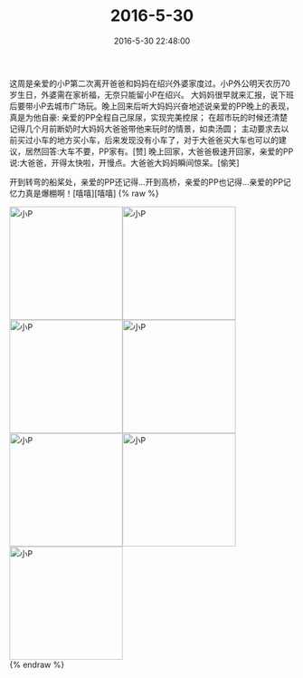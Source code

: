 ﻿---
title: 2016-5-30
date: 2016-5-30 22:48:00
tags:
categories: 妈妈
---
这周是亲爱的小P第二次离开爸爸和妈妈在绍兴外婆家度过。小P外公明天农历70岁生日，外婆需在家祈福，无奈只能留小P在绍兴。
大妈妈很早就来汇报，说下班后要带小P去城市广场玩。晚上回来后听大妈妈兴奋地述说亲爱的PP晚上的表现，真是为他自豪:
亲爱的PP全程自己尿尿，实现完美控尿；
在超市玩的时候还清楚记得几个月前断奶时大妈妈大爸爸带他来玩时的情景，如卖汤圆；
主动要求去以前买过小车的地方买小车，后来发现没有小车了，对于大爸爸买大车也可以的建议，居然回答:大车不要，PP家有。[赞]
晚上回家，大爸爸极速开回家，亲爱的PP说:大爸爸，开得太快啦，开慢点。大爸爸大妈妈瞬间惊呆。[偷笑]

开到转弯的船桨处，亲爱的PP还记得...开到高桥，亲爱的PP也记得...亲爱的PP记忆力真是爆棚啊！[嘻嘻][嘻嘻]
{% raw %}
<div style="width:500 px">
<div style="float:left; width:100 px"><img src="/images/微信图片_20171012143654.jpg" width="200" alt="小P"></div>
<div style="float:left; width:100 px"><img src="/images/微信图片_20171012143702.jpg" width="200" alt="小P"></div>
<div style="float:left; width:100 px"><img src="/images/微信图片_20171012143709.jpg" width="200" alt="小P"></div>
<div style="float:left; width:100 px"><img src="/images/微信图片_20171012143716.jpg" width="200" alt="小P"></div>
<div style="float:left; width:100 px"><img src="/images/微信图片_20171012143723.jpg" width="200" alt="小P"></div>
<div style="float:left; width:100 px"><img src="/images/微信图片_20171012143731.jpg" width="200" alt="小P"></div>
<div style="float:left; width:100 px"><img src="/images/微信图片_20171012143739.jpg" width="200" alt="小P"></div>
<div style="clear:both"></div>
</div>
{% endraw %}
